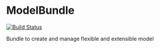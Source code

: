ModelBundle
===========

[![Build Status](http://travis-ci.org/Oxyfony/ModelBundle.png)](http://travis-ci.org/#!/Oxyfony/ModelBundle)

Bundle to create and manage flexible and extensible model
